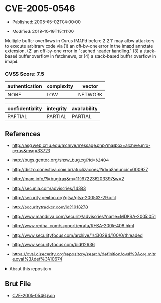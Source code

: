 # CVE-2005-0546

- Published: 2005-05-02T04:00:00

- Modified: 2018-10-19T15:31:00

Multiple buffer overflows in Cyrus IMAPd before 2.2.11 may allow attackers to execute arbitrary code via (1) an off-by-one error in the imapd annotate extension, (2) an off-by-one error in "cached header handling," (3) a stack-based buffer overflow in fetchnews, or (4) a stack-based buffer overflow in imapd.

### CVSS Score: **7.5**

| authentication | complexity | vector |
| --- | --- | --- |
| NONE | LOW | NETWORK |

| confidentiality | integrity | availability |
| --- | --- | --- |
| PARTIAL | PARTIAL | PARTIAL |

## References

* http://asg.web.cmu.edu/archive/message.php?mailbox=archive.info-cyrus&msg=33723

* http://bugs.gentoo.org/show_bug.cgi?id=82404

* http://distro.conectiva.com.br/atualizacoes/?id=a&anuncio=000937

* http://marc.info/?l=bugtraq&m=110972236203397&w=2

* http://secunia.com/advisories/14383

* http://security.gentoo.org/glsa/glsa-200502-29.xml

* http://securitytracker.com/id?1013278

* http://www.mandriva.com/security/advisories?name=MDKSA-2005:051

* http://www.redhat.com/support/errata/RHSA-2005-408.html

* http://www.securityfocus.com/archive/1/430294/100/0/threaded

* http://www.securityfocus.com/bid/12636

* https://oval.cisecurity.org/repository/search/definition/oval%3Aorg.mitre.oval%3Adef%3A10674

<details>
<summary>About this repository</summary> 

  This repository is part of the project [Live Hack CVE](https://github.com/Live-Hack-CVE). Main website can be found [www.live-hack.org](https://www.live-hack.org) 
  
  Made by [Sn0wAlice](https://github.com/Sn0wAlice) for the people that care about security and need to have a feed of the latest CVEs. Hope you enjoy it, don't forget to star the repo and follow me on [Twitter](https://twitter.com/Sn0wAlice) and [Github](https://github.com/Sn0wAlice). And that is my [personnal website](https://www.alice-snow.me/)

  - [Home Page](https://github.com/Live-Hack-CVE)
  - [Framework](https://github.com/Live-Hack-CVE/cve-framework)
  - [CVE database](https://github.com/Live-Hack-CVE/full_database)
  - [Changelog](https://github.com/Live-Hack-CVE/Changelog)
</details>

## Brut File

* [CVE-2005-0546.json](https://raw.githubusercontent.com/Live-Hack-CVE/full_database/main/cves/2005/CVE-2005-0546.json)

